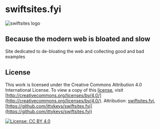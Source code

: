 # swiftsites.fyi

![swiftsites logo](https://swiftsites.fyi/img/logoo.svg)

 ## Because the modern web is bloated and slow

 Site dedicated to de-bloating the web and collecting good and bad examples

 ## License

This work is licensed under the Creative Commons Attribution 4.0 International License. To view a copy of this [license](LICENSE), visit [http://creativecommons.org/licenses/by/4.0/](http://creativecommons.org/licenses/by/4.0/).
Attribution: [swiftsites.fyi](https://swiftsites.fyi), [https://github.com/ittykeys/swiftsites.fyi](https://github.com/ittykeys/swiftsites.fyi)

[![License: CC BY 4.0](https://licensebuttons.net/l/by/4.0/88x31.png)](https://creativecommons.org/licenses/by/4.0/)
